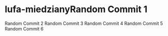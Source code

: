 # lufa-miedzianyRandom Commit 1
Random Commit 2
Random Commit 3
Random Commit 4
Random Commit 5
Random Commit 6
